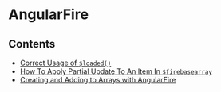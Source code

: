 # AngularFire

## Contents

* [Correct Usage of `$loaded()`](./$loaded_Correct_Usage.md)
* [How To Apply Partial Update To An Item In `$firebasearray`](./Apply_Partial_Update_to_firebaseArray.md)
* [Creating and Adding to Arrays with AngularFire](./Create_and_Add_to_Arrays_AngularFire.md)